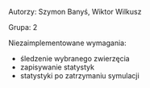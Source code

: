 Autorzy: Szymon Banyś, Wiktor Wilkusz

Grupa: 2


Niezaimplementowane wymagania:
  - śledzenie wybranego zwierzęcia
  - zapisywanie statystyk
  - statystyki po zatrzymaniu symulacji
